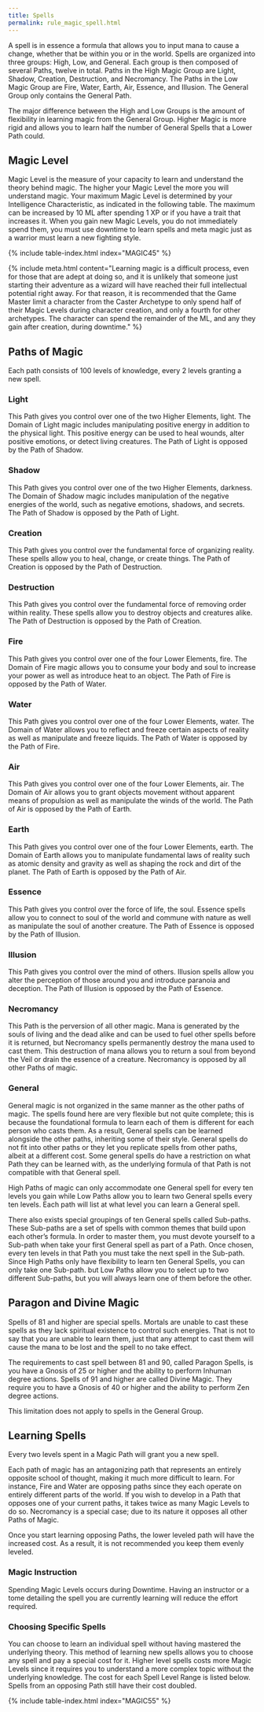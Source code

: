 ```yaml
---
title: Spells
permalink: rule_magic_spell.html
---
```


A spell is in essence a formula that allows you to input mana to cause a change, whether that be within you or in the world. Spells are organized into three groups: High, Low, and General. Each group is then composed of several Paths, twelve in total. Paths in the High Magic Group are Light, Shadow, Creation, Destruction, and Necromancy. The Paths in the Low Magic Group are Fire, Water, Earth, Air, Essence, and Illusion. The General Group only contains the General Path.

The major difference between the High and Low Groups is the amount of flexibility in learning magic from the General Group. Higher Magic is more rigid and allows you to learn half the number of General Spells that a Lower Path could.

## Magic Level
Magic Level is the measure of your capacity to learn and understand the theory behind magic. The higher your Magic Level the more you will understand magic. Your maximum Magic Level is determined by your Intelligence Characteristic, as indicated in the following table. The maximum can be increased by 10 ML after spending 1 XP or if you have a trait that increases it. When you gain new Magic Levels, you do not immediately spend them, you must use downtime to learn spells and meta magic just as a warrior must learn a new fighting style.

{% include table-index.html index="MAGIC45" %}

{% include meta.html content="Learning magic is a difficult process, even for those that are adept at doing so, and it is unlikely that someone just starting their adventure as a wizard will have reached their full intellectual potential right away. For that reason, it is recommended that the Game Master limit a character from the Caster Archetype to only spend half of their Magic Levels during character creation, and only a fourth for other archetypes. The character can spend the remainder of the ML, and any they gain after creation, during downtime." %}

## Paths of Magic
Each path consists of 100 levels of knowledge, every 2 levels granting a new spell.

### Light
This Path gives you control over one of the two Higher Elements, light. The Domain of Light magic includes manipulating positive energy in addition to the physical light. This positive energy can be used to heal wounds, alter positive emotions, or detect living creatures. The Path of Light is opposed by the Path of Shadow. 

### Shadow
This Path gives you control over one of the two Higher Elements, darkness. The Domain of Shadow magic includes manipulation of the negative energies of the world, such as negative emotions, shadows, and secrets. The Path of Shadow is opposed by the Path of Light.

### Creation
This Path gives you control over the fundamental force of organizing reality. These spells allow you to heal, change, or create things. The Path of Creation is opposed by the Path of Destruction.

### Destruction
This Path gives you control over the fundamental force of removing order within reality. These spells allow you to destroy objects and creatures alike. The Path of Destruction is opposed by the Path of Creation.

### Fire
This Path gives you control over one of the four Lower Elements, fire. The Domain of Fire magic allows you to consume your body and soul to increase your power as well as introduce heat to an object. The Path of Fire is opposed by the Path of Water.

### Water
This Path gives you control over one of the four Lower Elements, water. The Domain of Water allows you to reflect and freeze certain aspects of reality as well as manipulate and freeze liquids. The Path of Water is opposed by the Path of Fire.

### Air
This Path gives you control over one of the four Lower Elements, air. The Domain of Air allows you to grant objects movement without apparent means of propulsion as well as manipulate the winds of the world. The Path of Air is opposed by the Path of Earth.

### Earth
This Path gives you control over one of the four Lower Elements, earth. The Domain of Earth allows you to manipulate fundamental laws of reality such as atomic density and gravity as well as shaping the rock and dirt of the planet. The Path of Earth is opposed by the Path of Air.

### Essence
This Path gives you control over the force of life, the soul. Essence spells allow you to connect to soul of the world and commune with nature as well as manipulate the soul of another creature. The Path of Essence is opposed by the Path of Illusion.

### Illusion
This Path gives you control over the mind of others. Illusion spells allow you alter the perception of those around you and introduce paranoia and deception. The Path of Illusion is opposed by the Path of Essence.

### Necromancy
This Path is the perversion of all other magic. Mana is generated by the souls of living and the dead alike and can be used to fuel other spells before it is returned, but Necromancy spells permanently destroy the mana used to cast them. This destruction of mana allows you to return a soul from beyond the Veil or drain the essence of a creature. Necromancy is opposed by all other Paths of magic.

### General
General magic is not organized in the same manner as the other paths of magic. The spells found here are very flexible but not quite complete; this is because the foundational formula to learn each of them is different for each person who casts them. As a result, General spells can be learned alongside the other paths, inheriting some of their style. General spells do not fit into other paths or they let you replicate spells from other paths, albeit at a different cost. Some general spells do have a restriction on what Path they can be learned with, as the underlying formula of that Path is not compatible with that General spell.

High Paths of magic can only accommodate one General spell for every ten levels you gain while Low Paths allow you to learn two General spells every ten levels. Each path will list at what level you can learn a General spell.

There also exists special groupings of ten General spells called Sub-paths. These Sub-paths are a set of spells with common themes that build upon each other’s formula. In order to master them, you must devote yourself to a Sub-path when take your first General spell as part of a Path. Once chosen, every ten levels in that Path you must take the next spell in the Sub-path. Since High Paths only have flexibility to learn ten General Spells, you can only take one Sub-path. but Low Paths allow you to select up to two different Sub-paths, but you will always learn one of them before the other.

## Paragon and Divine Magic
Spells of 81 and higher are special spells. Mortals are unable to cast these spells as they lack spiritual existence to control such energies. That is not to say that you are unable to learn them, just that any attempt to cast them will cause the mana to be lost and the spell to no take effect.

The requirements to cast spell between 81 and 90, called Paragon Spells, is you have a Gnosis of 25 or higher and the ability to perform Inhuman degree actions. Spells of 91 and higher are called Divine Magic. They require you to have a Gnosis of 40 or higher and the ability to perform Zen degree actions.

This limitation does not apply to spells in the General Group.

## Learning Spells
Every two levels spent in a Magic Path will grant you a new spell.

Each path of magic has an antagonizing path that represents an entirely opposite school of thought, making it much more difficult to learn. For instance, Fire and Water are opposing paths since they each operate on entirely different parts of the world. If you wish to develop in a Path that opposes one of your current paths, it takes twice as many Magic Levels to do so. Necromancy is a special case; due to its nature it opposes all other Paths of Magic.

Once you start learning opposing Paths, the lower leveled path will have the increased cost. As a result, it is not recommended you keep them evenly leveled.

### Magic Instruction
Spending Magic Levels occurs during Downtime. Having an instructor or a tome detailing the spell you are currently learning will reduce the effort required.

### Choosing Specific Spells
You can choose to learn an individual spell without having mastered the underlying theory. This method of learning new spells allows you to choose any spell and pay a special cost for it. Higher level spells costs more Magic Levels since it requires you to understand a more complex topic without the underlying knowledge. The cost for each Spell Level Range is listed below. Spells from an opposing Path still have their cost doubled.

{% include table-index.html index="MAGIC55" %}